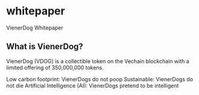 # whitepaper
VienerDog Whitepaper

## What is VienerDog?
VienerDog (VDOG) is a collectible token on the Vechain blockchain with a limited offering of 350,000,000 tokens.

Low carbon footprint: VienerDogs do not poop
Sustainable: VienerDogs do not die
Artificial Intelligence (AI): VienerDogs pretend to be intelligent
